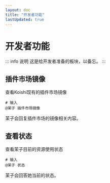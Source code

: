 ```yaml
---
layout: doc
title: "开发者功能"
lastUpdated: true
---
```


# 开发者功能

::: info 说明
这是给开发者准备的板块，以备忘。
:::

## 插件市场镜像
查看Koishi现有的插件市场镜像

```shell
# 输入
@茉子 插件市场镜像
```

茉子会回复插件市场的镜像相关内容。

## 查看状态
查看茉子目前的资源使用状态

```shell
# 输入
@茉子 状态
```

茉子会回答她当前的状态。